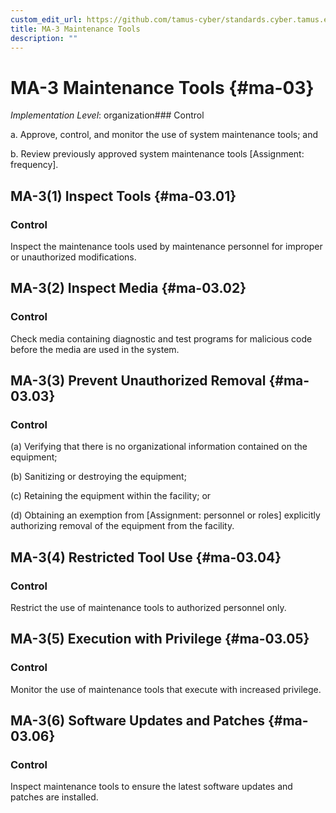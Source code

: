 ```yaml
---
custom_edit_url: https://github.com/tamus-cyber/standards.cyber.tamus.edu/tree/main/static/content/tamus.edu/TAMUS_profile.xml
title: MA-3 Maintenance Tools
description: ""
---
```


# MA-3 Maintenance Tools {#ma-03}

_Implementation Level_: organization### Control

a. Approve, control, and monitor the use of system maintenance tools; and

b. Review previously approved system maintenance tools [Assignment: frequency].

## MA-3(1) Inspect Tools {#ma-03.01}

### Control

Inspect the maintenance tools used by maintenance personnel for improper or unauthorized modifications.

## MA-3(2) Inspect Media {#ma-03.02}

### Control

Check media containing diagnostic and test programs for malicious code before the media are used in the system.

## MA-3(3) Prevent Unauthorized Removal {#ma-03.03}

### Control

(a) Verifying that there is no organizational information contained on the equipment;

(b) Sanitizing or destroying the equipment;

(c) Retaining the equipment within the facility; or

(d) Obtaining an exemption from [Assignment: personnel or roles] explicitly authorizing removal of the equipment from the facility.

## MA-3(4) Restricted Tool Use {#ma-03.04}

### Control

Restrict the use of maintenance tools to authorized personnel only.

## MA-3(5) Execution with Privilege {#ma-03.05}

### Control

Monitor the use of maintenance tools that execute with increased privilege.

## MA-3(6) Software Updates and Patches {#ma-03.06}

### Control

Inspect maintenance tools to ensure the latest software updates and patches are installed.

